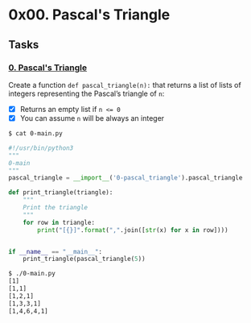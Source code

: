 # 0x00. Pascal's Triangle


## Tasks

### [0. Pascal's Triangle](./0-pascal_triangle.py)
Create a function `def pascal_triangle(n):` that returns a list of lists of integers representing the Pascal’s triangle of `n`:

- [x] Returns an empty list if `n <= 0`
- [x] You can assume `n` will be always an integer

```sh
$ cat 0-main.py
```
```py
#!/usr/bin/python3
"""
0-main
"""
pascal_triangle = __import__('0-pascal_triangle').pascal_triangle

def print_triangle(triangle):
    """
    Print the triangle
    """
    for row in triangle:
        print("[{}]".format(",".join([str(x) for x in row])))


if __name__ == "__main__":
    print_triangle(pascal_triangle(5))
```
```sh
$ ./0-main.py
[1]
[1,1]
[1,2,1]
[1,3,3,1]
[1,4,6,4,1]
```